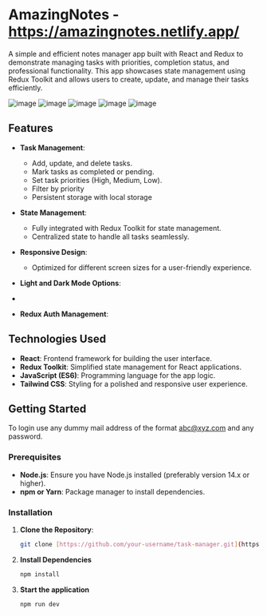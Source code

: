 # AmazingNotes - https://amazingnotes.netlify.app/

A simple and efficient notes manager app built with React and Redux to demonstrate managing tasks with priorities, completion status, and professional functionality. This app showcases state management using Redux Toolkit and allows users to create, update, and manage their tasks efficiently. 

![image](https://github.com/user-attachments/assets/d3768671-eb9e-450d-a9cd-64e8c7835023)
![image](https://github.com/user-attachments/assets/6451c97d-12cc-4ad0-8944-58e7b5125117)
![image](https://github.com/user-attachments/assets/c3a05c60-f0ae-4841-9576-0e74fff61775)
![image](https://github.com/user-attachments/assets/9dedc819-34e2-4115-ad1f-c58caab7912a)
![image](https://github.com/user-attachments/assets/98052b2a-06fc-40f1-a6f2-bc08580ad13c)


## Features

- **Task Management**:
  - Add, update, and delete tasks.
  - Mark tasks as completed or pending.
  - Set task priorities (High, Medium, Low).
  - Filter by priority
  - Persistent storage with local storage

- **State Management**:
  - Fully integrated with Redux Toolkit for state management.
  - Centralized state to handle all tasks seamlessly.

- **Responsive Design**:
  - Optimized for different screen sizes for a user-friendly experience.

- **Light and Dark Mode Options**:
- 
- **Redux Auth Management**:

## Technologies Used

- **React**: Frontend framework for building the user interface.
- **Redux Toolkit**: Simplified state management for React applications.
- **JavaScript (ES6)**: Programming language for the app logic.
- **Tailwind CSS**: Styling for a polished and responsive user experience.

## Getting Started

To login use any dummy mail address of the format abc@xyz.com and any password.

### Prerequisites

- **Node.js**: Ensure you have Node.js installed (preferably version 14.x or higher).
- **npm or Yarn**: Package manager to install dependencies.

### Installation

1. **Clone the Repository**:
   ```bash
   git clone [https://github.com/your-username/task-manager.git](https://github.com/Raltoos/ToDo-)
   ```

2. **Install Dependencies**
   ```bash
   npm install
   ```

3. **Start the application** 
   ```bash
   npm run dev
   ```
   
